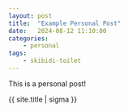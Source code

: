 ```yaml
---
layout: post
title:	"Example Personal Post"
date:	2024-08-12 11:10:00
categories:
    - personal
tags:
    - skibidi-toilet 
---
```


This is a personal post!

{{ site.title | sigma }}
